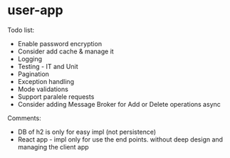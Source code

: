 # user-app
Todo list:
* Enable password encryption
* Consider add cache & manage it
* Logging
* Testing - IT and Unit
* Pagination
* Exception handling
* Mode validations
* Support paralele requests
* Consider adding Message Broker for Add or Delete operations async

Comments:
* DB of h2 is only for easy impl (not persistence)
* React app - impl only for use the end points. without deep design and managing the client app
